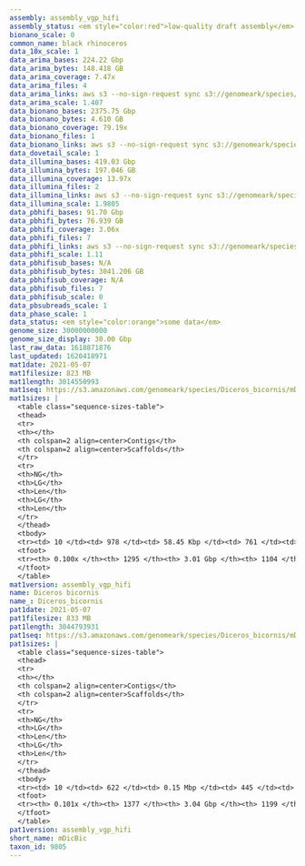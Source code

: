 ```yaml
---
assembly: assembly_vgp_hifi
assembly_status: <em style="color:red">low-quality draft assembly</em>
bionano_scale: 0
common_name: black rhinoceros
data_10x_scale: 1
data_arima_bases: 224.22 Gbp
data_arima_bytes: 148.418 GB
data_arima_coverage: 7.47x
data_arima_files: 4
data_arima_links: aws s3 --no-sign-request sync s3://genomeark/species/Diceros_bicornis/mDicBic1/genomic_data/arima/ .<br>
data_arima_scale: 1.407
data_bionano_bases: 2375.75 Gbp
data_bionano_bytes: 4.610 GB
data_bionano_coverage: 79.19x
data_bionano_files: 1
data_bionano_links: aws s3 --no-sign-request sync s3://genomeark/species/Diceros_bicornis/mDicBic1/genomic_data/bionano/ .<br>
data_dovetail_scale: 1
data_illumina_bases: 419.03 Gbp
data_illumina_bytes: 197.046 GB
data_illumina_coverage: 13.97x
data_illumina_files: 2
data_illumina_links: aws s3 --no-sign-request sync s3://genomeark/species/Diceros_bicornis/mDicBic2/genomic_data/illumina/ .<br>aws s3 --no-sign-request sync s3://genomeark/species/Diceros_bicornis/mDicBic3/genomic_data/illumina/ .<br>
data_illumina_scale: 1.9805
data_pbhifi_bases: 91.70 Gbp
data_pbhifi_bytes: 76.939 GB
data_pbhifi_coverage: 3.06x
data_pbhifi_files: 7
data_pbhifi_links: aws s3 --no-sign-request sync s3://genomeark/species/Diceros_bicornis/mDicBic1/genomic_data/pacbio/ . --exclude "*subreads.bam*"<br>
data_pbhifi_scale: 1.11
data_pbhifisub_bases: N/A
data_pbhifisub_bytes: 3041.206 GB
data_pbhifisub_coverage: N/A
data_pbhifisub_files: 7
data_pbhifisub_scale: 0
data_pbsubreads_scale: 1
data_phase_scale: 1
data_status: <em style="color:orange">some data</em>
genome_size: 30000000000
genome_size_display: 30.00 Gbp
last_raw_data: 1618871876
last_updated: 1620418971
mat1date: 2021-05-07
mat1filesize: 823 MB
mat1length: 3014550993
mat1seq: https://s3.amazonaws.com/genomeark/species/Diceros_bicornis/mDicBic1/assembly_vgp_hifi/mDicBic1.mat.asm.20210507.fasta.gz
mat1sizes: |
  <table class="sequence-sizes-table">
  <thead>
  <tr>
  <th></th>
  <th colspan=2 align=center>Contigs</th>
  <th colspan=2 align=center>Scaffolds</th>
  </tr>
  <tr>
  <th>NG</th>
  <th>LG</th>
  <th>Len</th>
  <th>LG</th>
  <th>Len</th>
  </tr>
  </thead>
  <tbody>
  <tr><td> 10 </td><td> 978 </td><td> 58.45 Kbp </td><td> 761 </td><td> 63.10 Kbp </td></tr>  <tr><td> 20 </td><td> - </td><td> - </td><td> - </td><td> - </td></tr>  <tr><td> 30 </td><td> - </td><td> - </td><td> - </td><td> - </td></tr>  <tr><td> 40 </td><td> - </td><td> - </td><td> - </td><td> - </td></tr>  <tr style="background-color:#cccccc;"><td> 50 </td><td> - </td><td style="background-color:#ff8888;"> - </td><td> - </td><td style="background-color:#ff8888;"> - </td></tr>  <tr><td> 60 </td><td> - </td><td> - </td><td> - </td><td> - </td></tr>  <tr><td> 70 </td><td> - </td><td> - </td><td> - </td><td> - </td></tr>  <tr><td> 80 </td><td> - </td><td> - </td><td> - </td><td> - </td></tr>  <tr><td> 90 </td><td> - </td><td> - </td><td> - </td><td> - </td></tr>  <tr><td> 100 </td><td> - </td><td> - </td><td> - </td><td> - </td></tr>  </tbody>
  <tfoot>
  <tr><th> 0.100x </th><th> 1295 </th><th> 3.01 Gbp </th><th> 1104 </th><th> 3.01 Gbp </th></tr>
  </tfoot>
  </table>
mat1version: assembly_vgp_hifi
name: Diceros bicornis
name_: Diceros_bicornis
pat1date: 2021-05-07
pat1filesize: 833 MB
pat1length: 3044793931
pat1seq: https://s3.amazonaws.com/genomeark/species/Diceros_bicornis/mDicBic1/assembly_vgp_hifi/mDicBic1.pat.asm.20210507.fasta.gz
pat1sizes: |
  <table class="sequence-sizes-table">
  <thead>
  <tr>
  <th></th>
  <th colspan=2 align=center>Contigs</th>
  <th colspan=2 align=center>Scaffolds</th>
  </tr>
  <tr>
  <th>NG</th>
  <th>LG</th>
  <th>Len</th>
  <th>LG</th>
  <th>Len</th>
  </tr>
  </thead>
  <tbody>
  <tr><td> 10 </td><td> 622 </td><td> 0.15 Mbp </td><td> 445 </td><td> 0.17 Mbp </td></tr>  <tr><td> 20 </td><td> - </td><td> - </td><td> - </td><td> - </td></tr>  <tr><td> 30 </td><td> - </td><td> - </td><td> - </td><td> - </td></tr>  <tr><td> 40 </td><td> - </td><td> - </td><td> - </td><td> - </td></tr>  <tr style="background-color:#cccccc;"><td> 50 </td><td> - </td><td style="background-color:#ff8888;"> - </td><td> - </td><td style="background-color:#ff8888;"> - </td></tr>  <tr><td> 60 </td><td> - </td><td> - </td><td> - </td><td> - </td></tr>  <tr><td> 70 </td><td> - </td><td> - </td><td> - </td><td> - </td></tr>  <tr><td> 80 </td><td> - </td><td> - </td><td> - </td><td> - </td></tr>  <tr><td> 90 </td><td> - </td><td> - </td><td> - </td><td> - </td></tr>  <tr><td> 100 </td><td> - </td><td> - </td><td> - </td><td> - </td></tr>  </tbody>
  <tfoot>
  <tr><th> 0.101x </th><th> 1377 </th><th> 3.04 Gbp </th><th> 1199 </th><th> 3.04 Gbp </th></tr>
  </tfoot>
  </table>
pat1version: assembly_vgp_hifi
short_name: mDicBic
taxon_id: 9805
---
```

